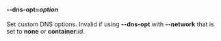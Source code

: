 #### **--dns-opt**=*option*

Set custom DNS options. Invalid if using **--dns-opt** with **--network** that is set to **none** or **container:**_id_.
